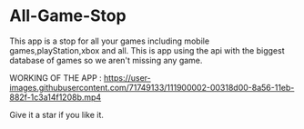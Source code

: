 # All-Game-Stop
This app is a stop for all your games including mobile games,playStation,xbox and all. 
This is app using the api with the biggest database of games so we aren't missing any game.

WORKING OF THE APP : 
https://user-images.githubusercontent.com/71749133/111900002-00318d00-8a56-11eb-882f-1c3a14f1208b.mp4

Give it a star if you like it.
